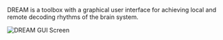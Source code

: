 DREAM is a toolbox with a graphical user interface for achieving local and remote decoding rhythms of the brain system.

![DREAM GUI Screen](https://github.com/zuoxinian/CCS/blob/master/H3/DREAM/DREAM-screen.jpg)
